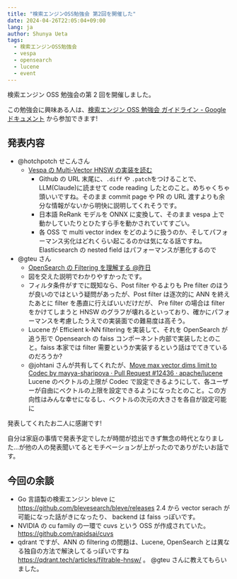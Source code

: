 ```yaml
---
title: "検索エンジンOSS勉強会 第2回を開催した"
date: 2024-04-26T22:05:04+09:00
lang: ja
author: Shunya Ueta
tags:
  - 検索エンジンOSS勉強会
  - vespa
  - opensearch
  - lucene
  - event
---
```


検索エンジン OSS 勉強会の第 2 回を開催しました。

この勉強会に興味ある人は、[検索エンジン OSS 勉強会 ガイドライン \- Google ドキュメント](https://docs.google.com/document/d/13UC8xhI67qIiNZCRH8fEjRPi5fmeuivJ3-s2Ke_U0CE/edit) から参加できます!

## 発表内容

- @hotchpotch せこんさん
  - [Vespa の Multi\-Vector HNSW の実装を読む](https://p0q.notion.site/Vespa-Multi-Vector-HNSW-7050cc005a16489c9b19cea0eec5e8a3)
    - Github の URL 末尾に、`.diff` や `.patch`をつけることで、LLM(Claude)に読ませて code reading したとのこと。めちゃくちゃ頭いいですね。そのまま commit page や PR の URL 渡すよりも余分な情報がないから明快に説明してくれそうです。
    - 日本語 ReRank モデルを ONNX に変換して、そのまま vespa 上で動かしていたりとひたすら手を動かされていてすごい。
    - 各 OSS で multi vector index をどのように扱うのか、そしてパフォーマンス劣化はどれくらい起こるのかは気になる話ですね。 Elasticsearch の nested field はパフォーマンスが悪化するので
- @gteu さん
  - [OpenSearch の Filtering を理解する @昨日](https://iced-goat-d86.notion.site/OpenSearch-Filtering-29cf842d38b941c6a8c0cb71ab7e71b4)
  - 図を交えた説明でわかりやすかったです。
  - フィルタ条件がすでに既知なら、Post filter やるよりも Pre filter のほうが良いのではという疑問があったが、Post filter は逐次的に ANN を終えたあとに filter を愚直に行えばいいだけだが、 Pre filter の場合は filter をかけてしまうと HNSW のグラフが壊れるといっており、確かにパフォーマンスを考慮したうえでの実装面での難易度は高そう。
  - Lucene が Efficient k-NN filtering を実装して、それを OpenSearch が追う形で Opensearch の faiss コンポーネント内部で実装したとのこと。faiss 本家では filter 需要というか実装するという話はでてきているのだろうか?
  - @johtani さんが共有してくれたが、[Move max vector dims limit to Codec by mayya\-sharipova · Pull Request \#12436 · apache/lucene](https://github.com/apache/lucene/pull/12436) Lucene のベクトルの上限が Codec で設定できるようにして、各ユーザーが自由にベクトルの上限を設定できるようになったとのこと。この方向性はみんな幸せになるし、ベクトルの次元の大きさを各自が設定可能に

発表してくれたお二人に感謝です!

自分は家庭の事情で発表予定でしたが時間が捻出できず無念の時代となりました...が他の人の発表聞いてるとモチベーションが上がったのでありがたいお話です。

## 今回の余談

- Go 言語製の検索エンジン bleve に https://github.com/blevesearch/bleve/releases 2.4 から vector serach が可能になった話がきになったり、 backend は faiss っぽいです。
- NVIDIA の cu family の一環で cuvs という OSS が作成されていた。 https://github.com/rapidsai/cuvs
- qdrant ですが、ANN の filtering の問題は、Lucene, OpenSearch とは異なる独自の方法で解決してるっぽいですね https://qdrant.tech/articles/filtrable-hnsw/ 。 @gteu さんに教えてもらいました。
